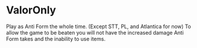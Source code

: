 # ValorOnly

Play as Anti Form the whole time. (Except STT, PL, and Atlantica for now) To allow the game to be beaten you will not have the increased damage Anti Form takes and the inability to use items.
